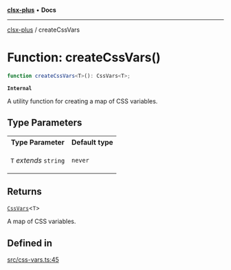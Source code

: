 [**clsx-plus**](README.md) • **Docs**

---

[clsx-plus](README.md) / createCssVars

# Function: createCssVars()

```ts
function createCssVars<T>(): CssVars<T>;
```

**`Internal`**

A utility function for creating a map of CSS variables.

## Type Parameters

<table>
<tr>
<th>Type Parameter</th>
<th>Default type</th>
</tr>
<tr>
<td>

`T` _extends_ `string`

</td>
<td>

`never`

</td>
</tr>
</table>

## Returns

[`CssVars`](TypeAlias.CssVars.md)\<`T`>

A map of CSS variables.

## Defined in

[src/css-vars.ts:45](https://github.com/HoodieCollin/clsx-plus/blob/4d55252443bab37590ad84a6e45f55cb4343cd0f/src/css-vars.ts#L45)
